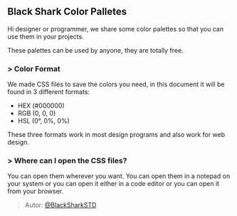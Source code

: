 ## Black Shark Color Palletes

Hi designer or programmer, we share some color palettes so that you can use them in your projects.

These palettes can be used by anyone, they are totally free.

### > Color Format
We made CSS files to save the colors you need, in this document it will be found in 3 different formats:
- HEX (#000000)
- RGB (0, 0, 0)
- HSL (0°, 0%, 0%)

These three formats work in most design programs and also work for web design.

### > Where can I open the CSS files?
You can open them wherever you want. You can open them in a notepad on your system or you can open it either in a code editor or you can open it from your browser.

> Autor: [@BlackSharkSTD](https://twitter.com/BlackSharkStd)